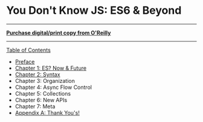 # You Don't Know JS: ES6 & Beyond

-----

**[Purchase digital/print copy from O'Reilly](http://shop.oreilly.com/product/0636920033769.do)**

-----

[Table of Contents](toc.md)

* [Preface](../preface.md)
* [Chapter 1: ES? Now & Future](ch1.md)
* [Chapter 2: Syntax](ch2.md)
* Chapter 3: Organization
* Chapter 4: Async Flow Control
* Chapter 5: Collections
* Chapter 6: New APIs
* Chapter 7: Meta
* [Appendix A: Thank You's!](apA.md)

